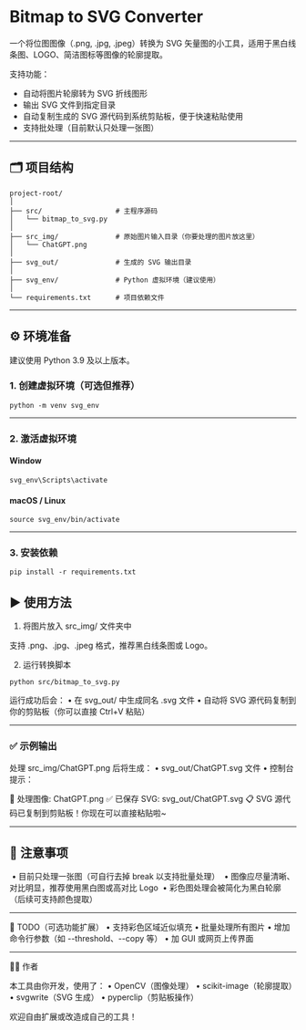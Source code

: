 # Bitmap to SVG Converter

一个将位图图像（.png, .jpg, .jpeg）转换为 SVG 矢量图的小工具，适用于黑白线条图、LOGO、简洁图标等图像的轮廓提取。

支持功能：
- 自动将图片轮廓转为 SVG 折线图形
- 输出 SVG 文件到指定目录
- 自动复制生成的 SVG 源代码到系统剪贴板，便于快速粘贴使用
- 支持批处理（目前默认只处理一张图）

---

## 🗂 项目结构

```
project-root/
│
├── src/                  # 主程序源码
│   └── bitmap_to_svg.py
│
├── src_img/              # 原始图片输入目录（你要处理的图片放这里）
│   └── ChatGPT.png
│
├── svg_out/              # 生成的 SVG 输出目录
│
├── svg_env/              # Python 虚拟环境（建议使用）
│
└── requirements.txt      # 项目依赖文件
```



---

## ⚙️ 环境准备

建议使用 Python 3.9 及以上版本。

### 1. 创建虚拟环境（可选但推荐）

```
python -m venv svg_env
```

------------

### 2. 激活虚拟环境

#### Window

```
svg_env\Scripts\activate
```

#### macOS / Linux

```
source svg_env/bin/activate
```

------------

### 3. 安装依赖

```
pip install -r requirements.txt
```

## ▶️ 使用方法

1. 将图片放入 src_img/ 文件夹中

支持 .png、.jpg、.jpeg 格式，推荐黑白线条图或 Logo。

2. 运行转换脚本

```
python src/bitmap_to_svg.py
```

运行成功后会：
	•	在 svg_out/ 中生成同名 .svg 文件
	•	自动将 SVG 源代码复制到你的剪贴板（你可以直接 Ctrl+V 粘贴）

------------

### ✅ 示例输出

处理 src_img/ChatGPT.png 后将生成：
	•	svg_out/ChatGPT.svg 文件
	•	控制台提示：

🔄 处理图像: ChatGPT.png
✅ 已保存 SVG: svg_out/ChatGPT.svg
📋 SVG 源代码已复制到剪贴板！你现在可以直接粘贴啦~

------------

## 🧠 注意事项

​	•	目前只处理一张图（可自行去掉 break 以支持批量处理）
​	•	图像应尽量清晰、对比明显，推荐使用黑白图或高对比 Logo
​	•	彩色图处理会被简化为黑白轮廓（后续可支持颜色提取）

------------

📌 TODO（可选功能扩展）
	•	支持彩色区域近似填充
	•	批量处理所有图片
	•	增加命令行参数（如 --threshold、--copy 等）
	•	加 GUI 或网页上传界面

------------

🧑‍💻 作者

本工具由你开发，使用了：
	•	OpenCV（图像处理）
	•	scikit-image（轮廓提取）
	•	svgwrite（SVG 生成）
	•	pyperclip（剪贴板操作）

欢迎自由扩展或改造成自己的工具！

